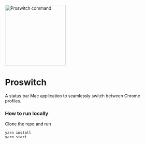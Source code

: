 <img src="https://user-images.githubusercontent.com/407470/112759022-1953b400-8fe9-11eb-823b-bf14ecc15bd8.png" alt="Proswitch command" width="200"/>

# Proswitch

A status bar Mac application to seamlessly switch between Chrome profiles.

### How to run locally

Clone the repo and run

```
yarn install
yarn start
```
